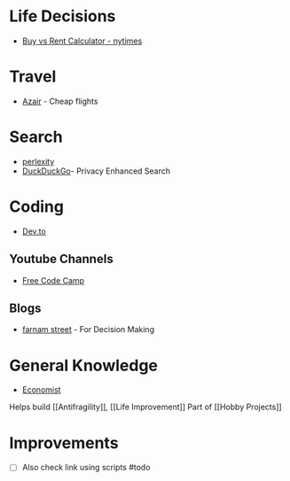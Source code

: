 # Life Decisions
* [Buy vs Rent Calculator - nytimes](https://www.n2123ytimes.com/interactive/2024/upshot/buy-rent-calculator.html)
# Travel
- [Azair](https://www.azair.eu/)  - Cheap flights
# Search
* [perlexity](https://www.perplexity.ai/)
* [DuckDuckGo](https://duckduckgo.com/)- Privacy Enhanced Search 

# Coding

* [Dev.to](https://dev.to/)
## Youtube Channels
* [Free Code Camp](https://www.youtube.com/@freecodecamp)

## Blogs
* [farnam street](https://fs.blog/smart-decisions/) - For Decision Making


# General Knowledge
* [Economist](https://www.economist.com/)



Helps build [[Antifragility]], [[Life Improvement]]
Part of [[Hobby Projects]]


# Improvements
- [ ] Also check link using scripts #todo 
